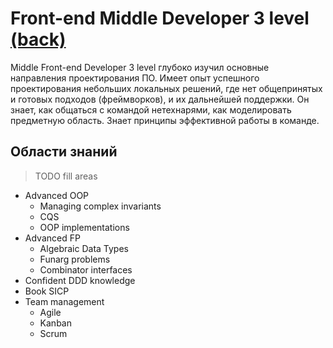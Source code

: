 # Front-end Middle Developer 3 level [(back)](../readme.md)
Middle Front-end Developer 3 level глубоко изучил основные направления проектирования ПО. Имеет опыт успешного проектирования небольших локальных решений, где нет общепринятых и готовых подходов (фреймворков), и их дальнейшей поддержки. Он знает, как общаться с командой нетехнарями, как моделировать предметную область. Знает принципы эффективной работы в команде.

## Области знаний
> TODO fill areas
- Advanced OOP
    - Managing complex invariants
    - CQS
    - OOP implementations
- Advanced FP
    - Algebraic Data Types
    - Funarg problems
    - Combinator interfaces
- Confident DDD knowledge
- Book SICP
- Team management
    - Agile
    - Kanban
    - Scrum
